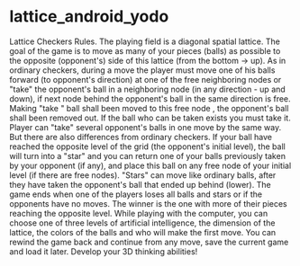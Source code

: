 # lattice_android_yodo

Lattice Checkers Rules.
The playing field is a diagonal spatial lattice.
The goal of the game is to move as many of your pieces (balls) as possible to the opposite (opponent's) side of this lattice (from the bottom -> up).
As in ordinary checkers, during a move the player must move one of his balls forward (to opponent's direction) at one of the free neighboring nodes or "take" the opponent's ball in a neighboring node (in any direction - up and down), if next node behind the opponent's ball in the same direction is free. Making "take " ball shall been moved to this free node , the opponent's ball shall been removed out. If the ball who can be taken exists you must take it.
Player can "take" several opponent's balls in one move by the same way.
But there are also differences from ordinary checkers.
If your ball have reached the opposite level of the grid (the opponent's initial level), the ball will turn into a "star" and you can return one of your balls previously taken by your opponent (if any), and place this ball on any free node of your initial level (if there are free nodes). "Stars" can move like ordinary balls, after they have taken the opponent's ball that ended up behind (lower).
The game ends when one of the players loses all balls and stars or if the opponents have no moves.
The winner is the one with more of their pieces reaching the opposite level.
While playing with the computer, you can choose one of three levels of artificial intelligence, the dimension of the lattice, the colors of the balls and who will make the first move. You can rewind the game back and continue from any move, save the current game and load it later.
Develop your 3D thinking abilities! 
